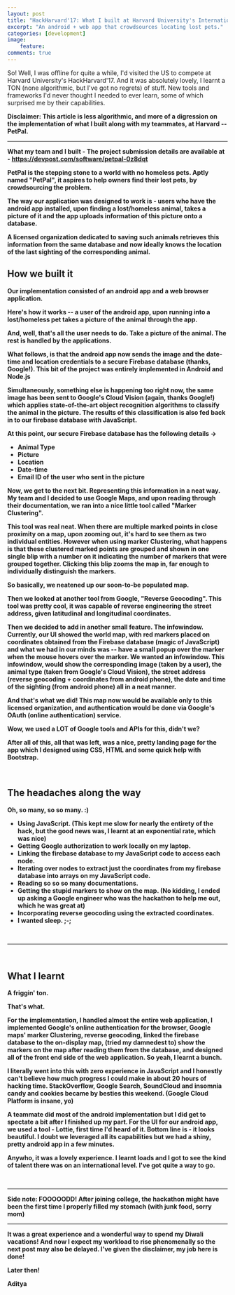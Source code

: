 ```yaml
---
layout: post
title: "HackHarvard'17: What I built at Harvard University's International Hackathon"
excerpt: "An android + web app that crowdsources locating lost pets."
categories: [development]
image:
    feature: 
comments: true
---
```

 
So! Well, I was offline for quite a while, I'd visited the US to compete at Harvard University's HackHarvard'17. And it was absolutely lovely, I learnt a TON (none algorithmic, but I've got no regrets) of stuff. New tools and frameworks I'd never thought I needed to ever learn, some of which surprised me by their capabilities. 

<b>Disclaimer: This article is less algorithmic, and more of a digression on the implementation of what I built along with my teammates, at Harvard -- PetPal. </b>

<hr />


<b>What my team and I built - The project submission details are available at - <a href="https://devpost.com/software/petpal-0z8dqt">https://devpost.com/software/petpal-0z8dqt</a>

PetPal is the stepping stone to a world with no homeless pets. Aptly named "PetPal", it aspires to help owners find their lost pets, by crowdsourcing the problem.

The way our application was designed to work is - users who have the android app installed, upon finding a lost/homeless animal, takes a picture of it and the app uploads information of this picture onto a database.

A licensed organization dedicated to saving such animals retrieves this information from the same database and now ideally knows the location of the last sighting of the corresponding animal.


<h2>How we built it</h2>

Our implementation consisted of an android app and a web browser application.

Here's how it works -- a user of the android app, upon running into a lost/homeless pet takes a picture of the animal through the app.


And, well, that's all the user needs to do. Take a picture of the animal. The rest is handled by the applications.


What follows, is that the android app now sends the image and the date-time and location credentials to a secure Firebase database (thanks, Google!). This bit of the project was entirely implemented in Android and Node.js

Simultaneously, something else is happening too right now, the same image has been sent to Google's Cloud Vision (again, thanks Google!) which applies state-of-the-art object recognition algorithms to classify the animal in the picture. The results of this classification is also fed back in to our firebase database with JavaScript.

At this point, our secure Firebase database has the following details ->
<ul>
<li>Animal Type</li>
<li>Picture</li>
<li>Location</li>
<li>Date-time</li>
<li>Email ID of the user who sent in the picture</li>
</ul>

Now, we get to the next bit. Representing this information in a neat way. My team and I decided to use Google Maps, and upon reading through their documentation, we ran into a nice little tool called "Marker Clustering".

This tool was real neat. When there are multiple marked points in close proximity on a map, upon zooming out, it's hard to see them as two individual entities. However when using marker Clustering, what happens is that these clustered marked points are grouped and shown in one single blip with a number on it indicating the number of markers that were grouped together. Clicking this blip zooms the map in, far enough to individually distinguish the markers.


So basically, we neatened up our soon-to-be populated map.

Then we looked at another tool from Google, "Reverse Geocoding". This tool was pretty cool, it was capable of reverse engineering the street address, given latitudinal and longitudinal coordinates.

Then we decided to add in another small feature. The infowindow. Currently, our UI showed the world map, with red markers placed on coordinates obtained from the Firebase database (magic of JavaScript) and what we had in our minds was -- have a small popup over the marker when the mouse hovers over the marker. We wanted an infowindow. This infowindow, would show the corresponding image (taken by a user), the animal type (taken from Google's Cloud Vision), the street address (reverse geocoding + coordinates from android phone), the date and time of the sighting (from android phone) all in a neat manner.

And that's what we did! This map now would be available only to this licensed organization, and authentication would be done via Google's OAuth (online authentication) service.

Wow, we used a LOT of Google tools and APIs for this, didn't we? 

After all of this, all that was left, was a nice, pretty landing page for the app which I designed using CSS, HTML and some quick help with Bootstrap.


&nbsp;
<h2>The headaches along the way</h2>
Oh, so many, so so many. :)
<ul>
<li>Using JavaScript. (This kept me slow for nearly the entirety of the hack, but the good news was, I learnt at an exponential rate, which was nice)</li>
<li>Getting Google authorization to work locally on my laptop.</li>
<li>Linking the firebase database to my JavaScript code to access each node.</li>
<li>Iterating over nodes to extract just the coordinates from my firebase database into arrays on my JavaScript code.</li>
<li>Reading so so so many documentations.</li>
<li>Getting the stupid markers to show on the map. (No kidding, I ended up asking a Google engineer who was the hackathon to help me out, which he was great at)</li>
<li>Incorporating reverse geocoding using the extracted coordinates.</li>
<li>I wanted sleep. ;-;</li>
</ul>
&nbsp;

<hr />

&nbsp;
<h2>What I learnt</h2>
A friggin' ton.

That's what.

For the implementation, I handled almost the entire web application, I implemented Google's online authentication for the browser, Google maps' marker Clustering, reverse geocoding, linked the firebase database to the on-display map, (tried my damnedest to) show the markers on the map after reading them from the database, and designed all of the front end side of the web application. So yeah, I learnt a bunch.

I literally went into this with zero experience in JavaScript and I honestly can't believe how much progress I could make in about 20 hours of hacking time. StackOverflow, Google Search, SoundCloud and insomnia candy and cookies became by besties this weekend. (Google Cloud Platform is insane, yo) 

A teammate did most of the android implementation but I did get to spectate a bit after I finished up my part. For the UI for our android app, we used a tool - <b>Lottie, </b>first time I'd heard of it. Bottom line is - it looks beautiful. I doubt we leveraged all its capabilities but we had a shiny, pretty android app in a few minutes.

Anywho, it was a lovely experience. I learnt loads and I got to see the kind of talent there was on an international level. I've got quite a way to go.

&nbsp;

<hr />

Side note: FOOOOODD! After joining college, the hackathon might have been the first time I properly filled my stomach (with junk food, sorry mom) 

<hr />

It was a great experience and a wonderful way to spend my Diwali vacations! And now I expect my workload to rise phenomenally so the next post may also be delayed. I've given the disclaimer, my job here is done!

Later then!

Aditya